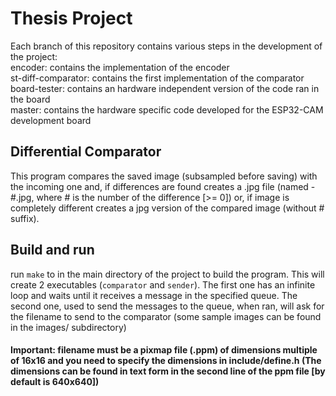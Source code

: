 # Thesis Project
 Each branch of this repository contains various steps in the development of the project:\
 encoder: contains the implementation of the encoder\
 st-diff-comparator: contains the first implementation of the comparator\
 board-tester: contains an hardware independent version of the code ran in the board\
 master: contains the hardware specific code developed for the ESP32-CAM development board
## Differential Comparator
 This program compares the saved image (subsampled before saving) with the incoming one and, if differences are found creates a .jpg file (named <filename>-#.jpg, where # is the number of the difference [>= 0]) or, if image is completely different creates a jpg version of the compared image (without  # suffix).
## Build and run
 run ``
 make
 `` to in the main directory of the project to build the program. This will create 2 executables (``comparator`` and ``sender``).
 The first one has an infinite loop and waits until it receives a message in the specified queue.
 The second one, used to send the messages to the queue, when ran, will ask for the filename to send to the comparator (some sample images can be found in the images/ subdirectory)
#### Important: filename must be a pixmap file (.ppm) of dimensions multiple of 16x16 and you need to specify the dimensions in include/define.h (The dimensions can be found in text form in the second line of the ppm file [by default is 640x640])
